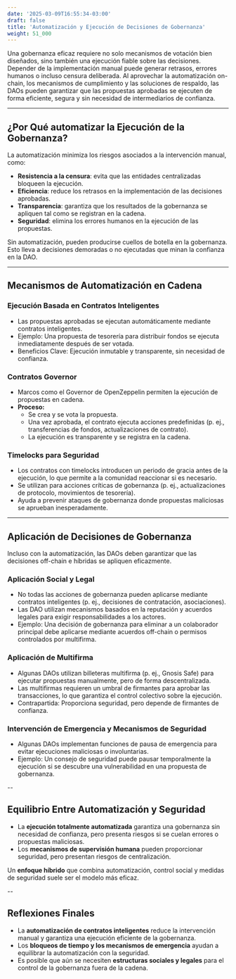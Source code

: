 ```yaml
---
date: '2025-03-09T16:55:34-03:00'
draft: false
title: 'Automatización y Ejecución de Decisiones de Gobernanza'
weight: 51_000
---
```


Una gobernanza eficaz requiere no solo mecanismos de votación bien diseñados, sino también una ejecución fiable sobre las decisiones. Depender de la implementación manual puede generar retrasos, errores humanos o incluso censura deliberada. Al aprovechar la automatización on-chain, los mecanismos de cumplimiento y las soluciones de respaldo, las DAOs pueden garantizar que las propuestas aprobadas se ejecuten de forma eficiente, segura y sin necesidad de intermediarios de confianza.

---

## **¿Por Qué automatizar la Ejecución de la Gobernanza?**

La automatización minimiza los riesgos asociados a la intervención manual, como:

- **Resistencia a la censura**: evita que las entidades centralizadas bloqueen la ejecución.
- **Eficiencia**: reduce los retrasos en la implementación de las decisiones aprobadas.
- **Transparencia**: garantiza que los resultados de la gobernanza se apliquen tal como se registran en la cadena.
- **Seguridad**: elimina los errores humanos en la ejecución de las propuestas.

Sin automatización, pueden producirse cuellos de botella en la gobernanza. Esto lleva a decisiones demoradas o no ejecutadas que minan la confianza en la DAO.

---

## **Mecanismos de Automatización en Cadena**

### **Ejecución Basada en Contratos Inteligentes**
- Las propuestas aprobadas se ejecutan automáticamente mediante contratos inteligentes.
- Ejemplo: Una propuesta de tesorería para distribuir fondos se ejecuta inmediatamente después de ser votada.
- Beneficios Clave: Ejecución inmutable y transparente, sin necesidad de confianza.

### **Contratos Governor**
- Marcos como el Governor de OpenZeppelin permiten la ejecución de propuestas en cadena.
- **Proceso:**
  - Se crea y se vota la propuesta.
  - Una vez aprobada, el contrato ejecuta acciones predefinidas (p. ej., transferencias de fondos, actualizaciones de contrato).
  - La ejecución es transparente y se registra en la cadena.

### **Timelocks para Seguridad**
- Los contratos con timelocks introducen un periodo de gracia antes de la ejecución, lo que permite a la comunidad reaccionar si es necesario.
- Se utilizan para acciones críticas de gobernanza (p. ej., actualizaciones de protocolo, movimientos de tesorería).
- Ayuda a prevenir ataques de gobernanza donde propuestas maliciosas se aprueban inesperadamente.

---

## **Aplicación de Decisiones de Gobernanza**

Incluso con la automatización, las DAOs deben garantizar que las decisiones off-chain e híbridas se apliquen eficazmente.

### **Aplicación Social y Legal**
- No todas las acciones de gobernanza pueden aplicarse mediante contratos inteligentes (p. ej., decisiones de contratación, asociaciones).
- Las DAO utilizan mecanismos basados ​​en la reputación y acuerdos legales para exigir responsabilidades a los actores.
- Ejemplo: Una decisión de gobernanza para eliminar a un colaborador principal debe aplicarse mediante acuerdos off-chain o permisos controlados por multifirma.

### **Aplicación de Multifirma**
- Algunas DAOs utilizan billeteras multifirma (p. ej., Gnosis Safe) para ejecutar propuestas manualmente, pero de forma descentralizada.
- Las multifirmas requieren un umbral de firmantes para aprobar las transacciones, lo que garantiza el control colectivo sobre la ejecución.
- Contrapartida: Proporciona seguridad, pero depende de firmantes de confianza.

### **Intervención de Emergencia y Mecanismos de Seguridad**
- Algunas DAOs implementan funciones de pausa de emergencia para evitar ejecuciones maliciosas o involuntarias.
- Ejemplo: Un consejo de seguridad puede pausar temporalmente la ejecución si se descubre una vulnerabilidad en una propuesta de gobernanza.

--

## **Equilibrio Entre Automatización y Seguridad**

- La **ejecución totalmente automatizada** garantiza una gobernanza sin necesidad de confianza, pero presenta riesgos si se cuelan errores o propuestas maliciosas.
- Los **mecanismos de supervisión humana** pueden proporcionar seguridad, pero presentan riesgos de centralización.

Un **enfoque híbrido** que combina automatización, control social y medidas de seguridad suele ser el modelo más eficaz.

--

## **Reflexiones Finales**

- La **automatización de contratos inteligentes** reduce la intervención manual y garantiza una ejecución eficiente de la gobernanza.
- Los **bloqueos de tiempo y los mecanismos de emergencia** ayudan a equilibrar la automatización con la seguridad.
- Es posible que aún se necesiten **estructuras sociales y legales** para el control de la gobernanza fuera de la cadena.
